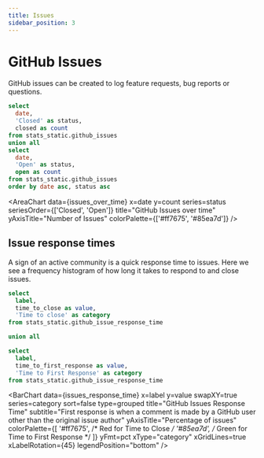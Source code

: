 ```yaml
---
title: Issues
sidebar_position: 3
---
```


# GitHub Issues

GitHub issues can be created to log feature requests, bug reports or questions.

<!-- TODO: Live data https://github.com/nf-core/stats/issues/4 -->
<!-- FIXME Need to split the data again values aren't right-->

```sql issues_over_time
select
  date,
  'Closed' as status,
  closed as count
from stats_static.github_issues
union all
select
  date,
  'Open' as status,
  open as count
from stats_static.github_issues
order by date asc, status asc
```

<AreaChart
  data={issues_over_time}
  x=date
  y=count
  series=status
  seriesOrder={['Closed', 'Open']}
  title="GitHub Issues over time"
  yAxisTitle="Number of Issues"
  colorPalette={['#ff7675', '#85ea7d']}
/>

## Issue response times

A sign of an active community is a quick response time to issues. Here we see a frequency histogram of how long it takes to respond to and close issues.

<!-- TODO: Live data https://github.com/nf-core/stats/issues/5 -->

```sql issues_response_time
select
  label,
  time_to_close as value,
  'Time to close' as category
from stats_static.github_issue_response_time

union all

select
  label,
  time_to_first_response as value,
  'Time to First Response' as category
from stats_static.github_issue_response_time
```

<BarChart
  data={issues_response_time}
  x=label
  y=value
  swapXY=true
  series=category
  sort=false
  type=grouped
  title="GitHub Issues Response Time"
  subtitle="First response is when a comment is made by a GitHub user other than the original issue author"
  yAxisTitle="Percentage of issues"
  colorPalette={[
    '#ff7675', /* Red for Time to Close */
    '#85ea7d', /* Green for Time to First Response */
  ]}
  yFmt=pct
  xType="category"
  xGridLines=true
  xLabelRotation={45}
  legendPosition="bottom"
/>
